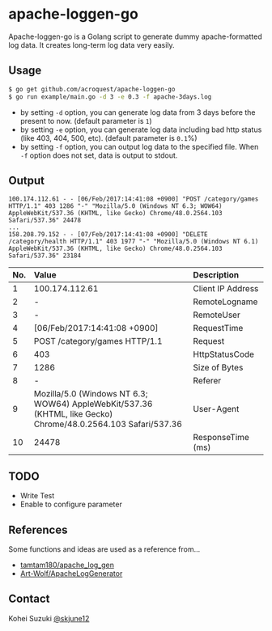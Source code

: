 # apache-loggen-go
Apache-loggen-go is a Golang script to generate dummy apache-formatted log data.
It creates long-term log data very easily.

## Usage

```bash
$ go get github.com/acroquest/apache-loggen-go
$ go run example/main.go -d 3 -e 0.3 -f apache-3days.log
```

- by setting `-d` option, you can generate log data from 3 days before the present to now. (default parameter is `1`)
- by setting `-e` option, you can generate log data including bad http status (like 403, 404, 500, etc). (default parameter is `0.1`%)
- by setting `-f` option, you can output log data to the specified file. When `-f` option does not set, data is output to stdout.

## Output

```
100.174.112.61 - - [06/Feb/2017:14:41:08 +0900] "POST /category/games HTTP/1.1" 403 1286 "-" "Mozilla/5.0 (Windows NT 6.3; WOW64) AppleWebKit/537.36 (KHTML, like Gecko) Chrome/48.0.2564.103 Safari/537.36" 24478
...
158.208.79.152 - - [07/Feb/2017:14:41:08 +0900] "DELETE /category/health HTTP/1.1" 403 1977 "-" "Mozilla/5.0 (Windows NT 6.1) AppleWebKit/537.36 (KHTML, like Gecko) Chrome/48.0.2564.103 Safari/537.36" 23184
```

|No.|Value|Description|
|:--|:--|:--|
|1| 100.174.112.61 | Client IP Address |
|2| - | RemoteLogname |
|3| - | RemoteUser |
|4| [06/Feb/2017:14:41:08 +0900] | RequestTime |
|5| POST /category/games HTTP/1.1 | Request |
|6| 403 | HttpStatusCode |
|7| 1286 | Size of Bytes |
|8| -   |Referer |
|9| Mozilla/5.0 (Windows NT 6.3; WOW64) AppleWebKit/537.36 (KHTML, like Gecko) Chrome/48.0.2564.103 Safari/537.36 |  User-Agent |
|10| 24478 | ResponseTime (ms) |

## TODO
- Write Test
- Enable to configure parameter

## References
Some functions and ideas are used as a reference from...
- [tamtam180/apache_log_gen](https://github.com/tamtam180/apache_log_gen)
- [Art-Wolf/ApacheLogGenerator](https://github.com/Art-Wolf/ApacheLogGenerator)

## Contact
Kohei Suzuki [@skjune12](http://github.com/skjune12)
